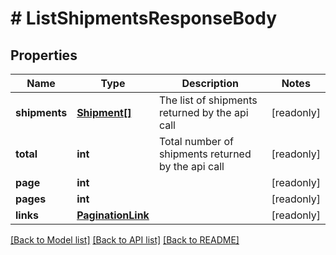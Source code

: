 # # ListShipmentsResponseBody

## Properties

Name | Type | Description | Notes
------------ | ------------- | ------------- | -------------
**shipments** | [**Shipment[]**](Shipment.md) | The list of shipments returned by the api call | [readonly] 
**total** | **int** | Total number of shipments returned by the api call | [readonly] 
**page** | **int** |  | [readonly] 
**pages** | **int** |  | [readonly] 
**links** | [**PaginationLink**](PaginationLink.md) |  | [readonly] 

[[Back to Model list]](../../README.md#documentation-for-models) [[Back to API list]](../../README.md#documentation-for-api-endpoints) [[Back to README]](../../README.md)


